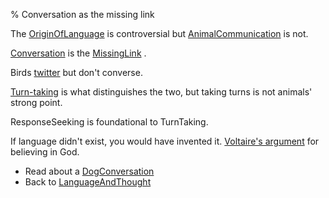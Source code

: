 % Conversation as the missing link

The
[OriginOfLanguage](https://en.wikipedia.org/wiki/Origin_of_language)
is controversial but
[AnimalCommunication](http://en.wikipedia.org/wiki/Animal_Communication)
is not.

[Conversation](http://en.wikipedia.org/wiki/Conversation)
is the
[MissingLink](https://en.wikipedia.org/wiki/Missing_link_%28human_evolution%29)
.

Birds
[twitter](MastodonTwitterIRCChat.html)
but don't converse.

[Turn-taking](http://en.wikipedia.org/wiki/Turn-taking)
is what distinguishes the two, but taking turns is not animals' strong point.

ResponseSeeking is foundational to TurnTaking.

If language didn't exist, you would have invented it.
[Voltaire's argument](https://www.quora.com/What-did-Voltaire-mean-when-he-said-that-if-God-did-not-exist-it-would-be-necessary-to-invent-him/answer/Anthony-Yeh)
for believing in God.

- Read about a [DogConversation](DogConversation.html)
- Back to [LanguageAndThought](LanguageAndThought.html)
